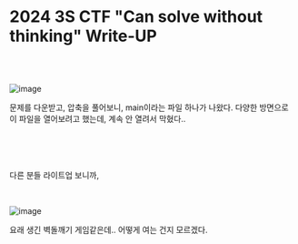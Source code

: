 <!DOCTYPE html>
<html>
<head>
    <link rel="stylesheet" type="text/css" href="style.css">
</head>
<body>
    <h1>2024 3S CTF "Can solve without thinking"  Write-UP</h1>
</body>
<br>
<br>
</html>

![image](https://github.com/user-attachments/assets/e7260c0d-21c5-4978-aa2b-6073db64a02f)

문제를 다운받고, 압축을 풀어보니, main이라는 파일 하나가 나왔다. 
다양한 방면으로 이 파일을 열어보려고 했는데, 계속 안 열려서 막혔다..
<br>

 </br>
 <br>

 </br>
 
다른 분들 라이트업 보니까,
<br>

 </br>
 
![image](https://github.com/user-attachments/assets/c232383b-4b7d-45f3-95bc-d673edb374d6)

요래 생긴 벽돌깨기 게임같은데.. 어떻게 여는 건지 모르겠다.
